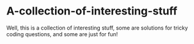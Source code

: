 # A-collection-of-interesting-stuff
Well, this is a collection of interesting stuff, some are solutions for tricky coding questions, and some are just for fun!
